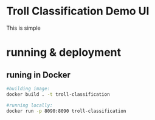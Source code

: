 # Troll Classification Demo UI

This is simple 

# running & deployment

## runing in Docker

```bash
#building image:
docker build . -t troll-classification

#running locally:
docker run -p 8090:8090 troll-classification

```
